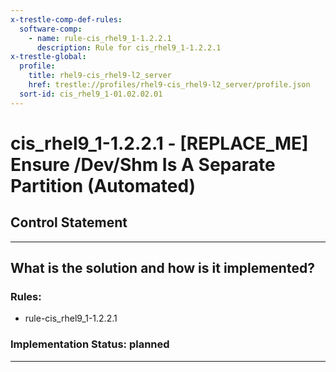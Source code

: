 ```yaml
---
x-trestle-comp-def-rules:
  software-comp:
    - name: rule-cis_rhel9_1-1.2.2.1
      description: Rule for cis_rhel9_1-1.2.2.1
x-trestle-global:
  profile:
    title: rhel9-cis_rhel9-l2_server
    href: trestle://profiles/rhel9-cis_rhel9-l2_server/profile.json
  sort-id: cis_rhel9_1-01.02.02.01
---
```


# cis_rhel9_1-1.2.2.1 - \[REPLACE_ME\] Ensure /Dev/Shm Is A Separate Partition (Automated)

## Control Statement

______________________________________________________________________

## What is the solution and how is it implemented?

<!-- For implementation status enter one of: implemented, partial, planned, alternative, not-applicable -->

<!-- Note that the list of rules under ### Rules: is read-only and changes will not be captured after assembly to JSON -->

<!-- Add control implementation description here for control: cis_rhel9_1-1.2.2.1 -->

### Rules:

  - rule-cis_rhel9_1-1.2.2.1

### Implementation Status: planned

______________________________________________________________________
